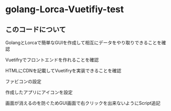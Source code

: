 # golang-Lorca-Vuetifiy-test

## このコードについて
<p>GolangとLorcaで簡単なGUIを作成して相互にデータをやり取りできることを確認</p>
<p>Vuetifryでフロントエンドを作れることを確認</p>
<p>HTMLにCDNを記載してVuetifryを実装できることを確認</p>
<p>ファビコンの設定</p>
<p>作成したアプリにアイコンを設定</p>
<p>画面が消えるのを防ぐためGUI画面で右クリックを出来ないようにScript追記</p>
